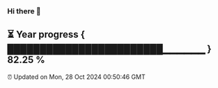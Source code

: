 ### Hi there 👋
⏳ Year progress { ████████████████████████▁▁▁▁▁▁ } 82.25 %
---
⏰ Updated on Mon, 28 Oct 2024 00:50:46 GMT


